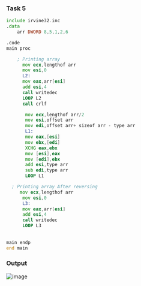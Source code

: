 ### Task 5
```asm
include irvine32.inc
.data
	arr DWORD 8,5,1,2,6

.code
main proc

    ; Printing array 
	  mov ecx,lengthof arr
	  mov esi,0
	  L2:
	  mov eax,arr[esi]
	  add esi,4
	  call writedec
	  LOOP L2
	  call crlf

	   mov ecx,lengthof arr/2
	   mov esi,offset arr
	   mov edi,offset arr+ sizeof arr - type arr
	   L1:
	   mov eax,[esi]
	   mov ebx,[edi]
	   XCHG eax,ebx
	   mov [esi],eax
	   mov [edi],ebx
	   add esi,type arr
	   sub edi,type arr
	   LOOP L1

  ; Printing array After reversing
	 mov ecx,lengthof arr
	  mov esi,0
	  L3:
	  mov eax,arr[esi]
	  add esi,4
	  call writedec
	  LOOP L3
      
   
main endp
end main

```
### Output
![image](https://github.com/user-attachments/assets/0e58ef23-dc2d-4ebf-beab-efd4e3ef636c)
